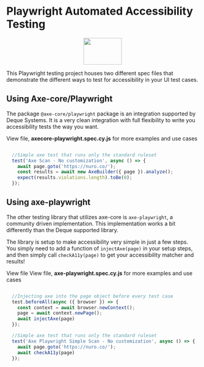 # Playwright Automated Accessibility Testing


<p align="center">
<img src="https://encrypted-tbn0.gstatic.com/images?q=tbn:ANd9GcQO90ZE23-8lq4Hn3OvJSYgfEKzk5auU77Pig&s" height="70px" width="100px" alt="" />
</p>

This Playwright testing project houses two different spec files that demonstrate the different ways to test for accessibility in your UI test cases.

## Using Axe-core/Playwright

The package `@axe-core/playwright` package is an integration supported by Deque Systems. It is a very clean integration with full flexibility to write you accessibility tests the way you want. 


View file, <b>axecore-playwright.spec.cy.js</b> for more examples and use cases

```js

  //Simple axe test that runs only the standard ruleset
  test('Axe Scan - No customization', async () => {
    await page.goto('https://nuro.co/');
    const results = await new AxeBuilder({ page }).analyze();
    expect(results.violations.length).toBe(0);
  });

```

## Using axe-playwright

The other testing library that utilizes axe-core is `axe-playwright`, a community driven implementation. This implementation works a bit differently than the Deque supported library. 

The library is setup to make accessibility very simple in just a few steps. You simply need to add a function of `injectAxe(page)` in your setup steps, and then simply call `checkA11y(page)` to get your accessibility matcher and results!


View file View file, <b>axe-playwright.spec.cy.js</b> for more examples and use cases

```js

  //Injecting axe into the page object before every test case
  test.beforeAll(async ({ browser }) => {
    const context = await browser.newContext();
    page = await context.newPage();
    await injectAxe(page)
  });

  //Simple axe test that runs only the standard ruleset
  test('Axe Playwright Simple Scan - No customization', async () => {
    await page.goto('https://nuro.co/');
    await checkA11y(page)
  });

```
